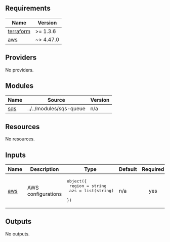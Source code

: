 <!-- BEGIN_TF_DOCS -->
## Requirements

| Name | Version |
|------|---------|
| <a name="requirement_terraform"></a> [terraform](#requirement\_terraform) | >= 1.3.6 |
| <a name="requirement_aws"></a> [aws](#requirement\_aws) | ~> 4.47.0 |

## Providers

No providers.

## Modules

| Name | Source | Version |
|------|--------|---------|
| <a name="module_sqs"></a> [sqs](#module\_sqs) | ../../modules/sqs-queue | n/a |

## Resources

No resources.

## Inputs

| Name | Description | Type | Default | Required |
|------|-------------|------|---------|:--------:|
| <a name="input_aws"></a> [aws](#input\_aws) | AWS configurations | <pre>object({<br>    region = string<br>    azs    = list(string)<br>  })</pre> | n/a | yes |

## Outputs

No outputs.
<!-- END_TF_DOCS -->